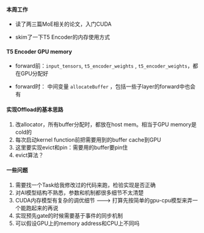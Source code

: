 #### 本周工作

- 读了两三篇MoE相关的论文，入门CUDA

- skim了一下T5 Encoder的内存使用方式



#### T5 Encoder GPU memory

- forward前：`input_tensors`, `t5_encoder_weights` , `t5_encoder_weights`，都在GPU分配好

- forward时： 中间变量 `allocateBuffer` ，包括一些子layer的forward中也会有



#### 实现Offload的基本思路

1. 改allocator，所有buffer分配时，都放在host mem。相当于GPU memory是cold的
2. 每次启动kernel function前把需要用到的buffer cache到GPU
3. 这里要实现evict和pin：需要用的buffer要pin住
4. evict算法？



#### 一些问题

1. 需要找一个Task给我修改过的代码来跑，检验实现是否正确
2. 对AI模型结构不熟悉，参数和机制都很多细节不太清楚
3. CUDA内存模型有复杂的调优细节 ---> 打算先按简单的gpu-cpu模型来弄一个能跑起来的再说
4. 实现预先gate的时候需要基于事件的同步机制
5. 可以假设GPU上的memory address和CPU上不同吗

